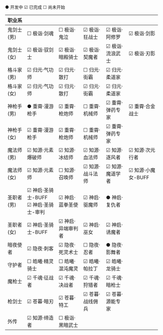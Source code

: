 ● 开发中 ☑ 已完成 ☐ 尚未开始

| 职业系     |                                          |                   |                 |                 |                    |
| ---------- | ---------------------------------------- | ----------------- | --------------- | --------------- | ------------------ |
| 鬼剑士(男) | ☐ 极诣·剑魂                              | ☐ 极诣·鬼泣       | ☑ 极诣·狂战士   | ☑ 极诣·阿修罗   | ☑ 极诣·剑影        |
| 鬼剑士(女) | ☑ 极诣·驭剑士                            | ☑ 极诣·暗殿骑士   | ☑ 极诣·契魔者   | ☑ 极诣·流浪武士 | ☑ 极诣·刃影        |
| 格斗家(男) | ☑ 归元·气功师                            | ☑ 归元·散打       | ☐ 归元·街霸     | ☑ 归元·柔道家   |                    |
| 格斗家(女) | ☑ 归元·气功师                            | ☑ 归元·散打       | ☑ 归元·街霸     | ☑ 归元·柔道家   |                    |
| 神枪手(男) | ● 重霄·漫游枪手                          | ☑ 重霄·枪炮师     | ☐ 重霄·机械师   | ☑ 重霄·弹药专家 | ☑ 重霄·合金战士    |
| 神枪手(女) | ☑ 重霄·漫游枪手                          | ☑ 重霄·枪炮师     | ☐ 重霄·机械师   | ☑ 重霄·弹药专家 |                    |
| 魔法师(男) | ☑ 知源·元素爆破师                        | ☑ 知源·冰结师     | ☑ 知源·血法师   | ☑ 知源·逐风者   | ☑ 知源·次元行者    |
| 魔法师(女) | ☑ 知源·元素师                            | ☐ 知源·召唤师     | ☑ 知源·战斗法师 | ☑ 知源·魔道学者 | ☑ 知源·小魔女-BUFF |
| 圣职者(男) | ☑ 神启·圣骑士-BUFF<br>☑ 神启·圣骑士-审判 | ☑ 神启·蓝拳圣使   | ☑ 神启·驱魔师   | ● 神启·复仇者   |                    |
| 圣职者(女) | ☑ 神启·圣骑士-BUFF                       | ☑ 神启·异端审判者 | ☑ 神启·巫女     | ☑ 神启·诱魔者   |                    |
| 暗夜使者   | ☑ 隐夜·刺客                              | ☑ 隐夜·死灵术士   | ☐ 隐夜·忍者     | ● 隐夜·影舞者   |                    |
| 守护者     | ☐ 皓曦·精灵骑士                          | ☐ 皓曦·混沌魔灵   | ☑ 皓曦·帕拉丁   | ☑ 皓曦·龙骑士   |                    |
| 魔枪士     | ☑ 千魂·征战者                            | ☑ 千魂·决战者     | ☑ 千魂·狩猎者   | ☑ 千魂·暗枪士   |                    |
| 枪剑士     | ☑ 苍暮·暗刃                              | ☑ 苍暮·特工       | ☑ 苍暮·战线佣兵 | ☑ 苍暮·源能专家 |                    |
| 外传       | ☑ 知源·缔造者                            | ☐ 极诣·黑暗武士   |                 |                 |                    |
